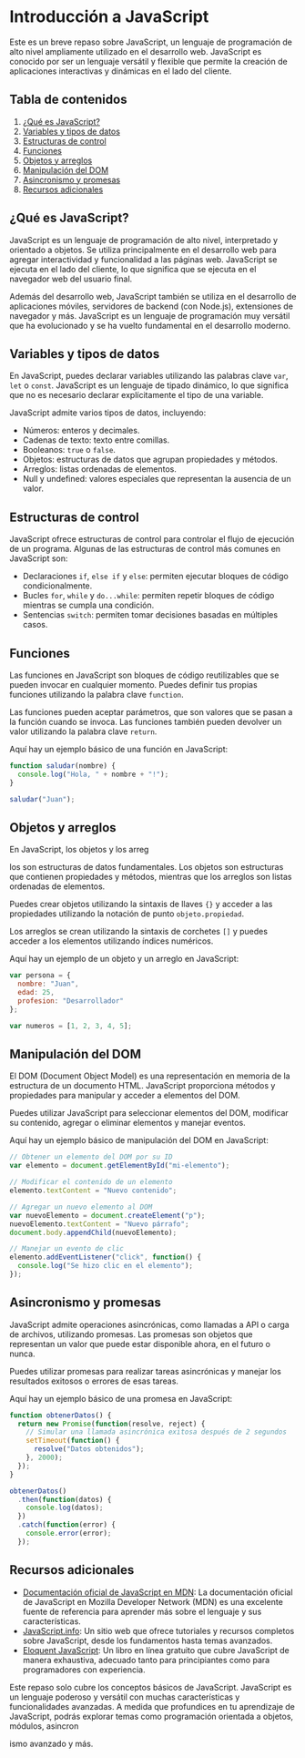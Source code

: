 # Introducción a JavaScript

Este es un breve repaso sobre JavaScript, un lenguaje de programación de alto nivel ampliamente utilizado en el desarrollo web. JavaScript es conocido por ser un lenguaje versátil y flexible que permite la creación de aplicaciones interactivas y dinámicas en el lado del cliente.

## Tabla de contenidos

1. [¿Qué es JavaScript?](#qué-es-javascript)
2. [Variables y tipos de datos](#variables-y-tipos-de-datos)
3. [Estructuras de control](#estructuras-de-control)
4. [Funciones](#funciones)
5. [Objetos y arreglos](#objetos-y-arreglos)
6. [Manipulación del DOM](#manipulación-del-dom)
7. [Asincronismo y promesas](#asincronismo-y-promesas)
8. [Recursos adicionales](#recursos-adicionales)

## ¿Qué es JavaScript?

JavaScript es un lenguaje de programación de alto nivel, interpretado y orientado a objetos. Se utiliza principalmente en el desarrollo web para agregar interactividad y funcionalidad a las páginas web. JavaScript se ejecuta en el lado del cliente, lo que significa que se ejecuta en el navegador web del usuario final.

Además del desarrollo web, JavaScript también se utiliza en el desarrollo de aplicaciones móviles, servidores de backend (con Node.js), extensiones de navegador y más. JavaScript es un lenguaje de programación muy versátil que ha evolucionado y se ha vuelto fundamental en el desarrollo moderno.

## Variables y tipos de datos

En JavaScript, puedes declarar variables utilizando las palabras clave `var`, `let` o `const`. JavaScript es un lenguaje de tipado dinámico, lo que significa que no es necesario declarar explícitamente el tipo de una variable.

JavaScript admite varios tipos de datos, incluyendo:

- Números: enteros y decimales.
- Cadenas de texto: texto entre comillas.
- Booleanos: `true` o `false`.
- Objetos: estructuras de datos que agrupan propiedades y métodos.
- Arreglos: listas ordenadas de elementos.
- Null y undefined: valores especiales que representan la ausencia de un valor.

## Estructuras de control

JavaScript ofrece estructuras de control para controlar el flujo de ejecución de un programa. Algunas de las estructuras de control más comunes en JavaScript son:

- Declaraciones `if`, `else if` y `else`: permiten ejecutar bloques de código condicionalmente.
- Bucles `for`, `while` y `do...while`: permiten repetir bloques de código mientras se cumpla una condición.
- Sentencias `switch`: permiten tomar decisiones basadas en múltiples casos.

## Funciones

Las funciones en JavaScript son bloques de código reutilizables que se pueden invocar en cualquier momento. Puedes definir tus propias funciones utilizando la palabra clave `function`.

Las funciones pueden aceptar parámetros, que son valores que se pasan a la función cuando se invoca. Las funciones también pueden devolver un valor utilizando la palabra clave `return`.

Aquí hay un ejemplo básico de una función en JavaScript:

```javascript
function saludar(nombre) {
  console.log("Hola, " + nombre + "!");
}

saludar("Juan");
```

## Objetos y arreglos

En JavaScript, los objetos y los arreg

los son estructuras de datos fundamentales. Los objetos son estructuras que contienen propiedades y métodos, mientras que los arreglos son listas ordenadas de elementos.

Puedes crear objetos utilizando la sintaxis de llaves `{}` y acceder a las propiedades utilizando la notación de punto `objeto.propiedad`.

Los arreglos se crean utilizando la sintaxis de corchetes `[]` y puedes acceder a los elementos utilizando índices numéricos.

Aquí hay un ejemplo de un objeto y un arreglo en JavaScript:

```javascript
var persona = {
  nombre: "Juan",
  edad: 25,
  profesion: "Desarrollador"
};

var numeros = [1, 2, 3, 4, 5];
```

## Manipulación del DOM

El DOM (Document Object Model) es una representación en memoria de la estructura de un documento HTML. JavaScript proporciona métodos y propiedades para manipular y acceder a elementos del DOM.

Puedes utilizar JavaScript para seleccionar elementos del DOM, modificar su contenido, agregar o eliminar elementos y manejar eventos.

Aquí hay un ejemplo básico de manipulación del DOM en JavaScript:

```javascript
// Obtener un elemento del DOM por su ID
var elemento = document.getElementById("mi-elemento");

// Modificar el contenido de un elemento
elemento.textContent = "Nuevo contenido";

// Agregar un nuevo elemento al DOM
var nuevoElemento = document.createElement("p");
nuevoElemento.textContent = "Nuevo párrafo";
document.body.appendChild(nuevoElemento);

// Manejar un evento de clic
elemento.addEventListener("click", function() {
  console.log("Se hizo clic en el elemento");
});
```

## Asincronismo y promesas

JavaScript admite operaciones asincrónicas, como llamadas a API o carga de archivos, utilizando promesas. Las promesas son objetos que representan un valor que puede estar disponible ahora, en el futuro o nunca.

Puedes utilizar promesas para realizar tareas asincrónicas y manejar los resultados exitosos o errores de esas tareas.

Aquí hay un ejemplo básico de una promesa en JavaScript:

```javascript
function obtenerDatos() {
  return new Promise(function(resolve, reject) {
    // Simular una llamada asincrónica exitosa después de 2 segundos
    setTimeout(function() {
      resolve("Datos obtenidos");
    }, 2000);
  });
}

obtenerDatos()
  .then(function(datos) {
    console.log(datos);
  })
  .catch(function(error) {
    console.error(error);
  });
```

## Recursos adicionales

- [Documentación oficial de JavaScript en MDN](https://developer.mozilla.org/es/docs/Web/JavaScript): La documentación oficial de JavaScript en Mozilla Developer Network (MDN) es una excelente fuente de referencia para aprender más sobre el lenguaje y sus características.
- [JavaScript.info](https://javascript.info/): Un sitio web que ofrece tutoriales y recursos completos sobre JavaScript, desde los fundamentos hasta temas avanzados.
- [Eloquent JavaScript](https://eloquentjavascript.net/): Un libro en línea gratuito que cubre JavaScript de manera exhaustiva, adecuado tanto para principiantes como para programadores con experiencia.

Este repaso solo cubre los conceptos básicos de JavaScript. JavaScript es un lenguaje poderoso y versátil con muchas características y funcionalidades avanzadas. A medida que profundices en tu aprendizaje de JavaScript, podrás explorar temas como programación orientada a objetos, módulos, asincron

ismo avanzado y más.
